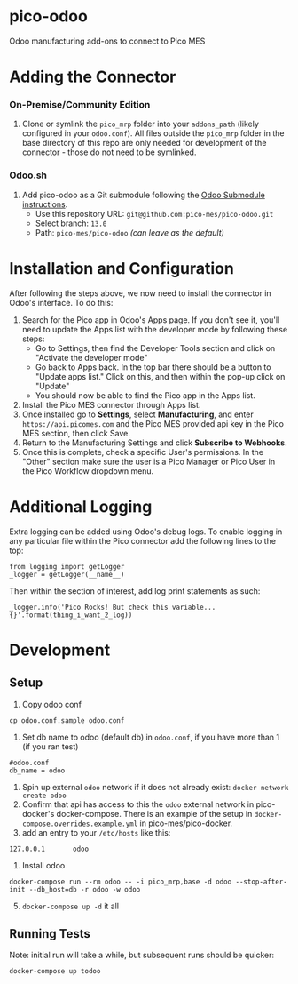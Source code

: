 # pico-odoo

Odoo manufacturing add-ons to connect to Pico MES

# Adding the Connector

### On-Premise/Community Edition

1. Clone or symlink the `pico_mrp` folder into your `addons_path` (likely configured in your `odoo.conf`). All files outside the `pico_mrp` folder in the base directory of this repo are only needed for development of the connector - those do not need to be symlinked.

### Odoo.sh

1. Add pico-odoo as a Git submodule following the [Odoo Submodule instructions](https://www.odoo.com/documentation/user/13.0/odoo_sh/advanced/submodules.html).
   - Use this repository URL: `git@github.com:pico-mes/pico-odoo.git`
   - Select branch: `13.0`
   - Path: `pico-mes/pico-odoo` _(can leave as the default)_

# Installation and Configuration

After following the steps above, we now need to install the connector in Odoo's interface. To do this:

1. Search for the Pico app in Odoo's Apps page. If you don't see it, you'll need to update the Apps list with the developer mode by following these steps:
   - Go to Settings, then find the Developer Tools section and click on "Activate the developer mode"
   - Go back to Apps back. In the top bar there should be a button to "Update apps list." Click on this, and then within the pop-up click on "Update"
   - You should now be able to find the Pico app in the Apps list.
1. Install the Pico MES connector through Apps list.
1. Once installed go to **Settings**, select **Manufacturing**, and enter `https://api.picomes.com` and the Pico MES provided api key in the Pico MES section, then click Save.
1. Return to the Manufacturing Settings and click **Subscribe to Webhooks**.
1. Once this is complete, check a specific User's permissions. In the "Other" section make sure the user is a Pico Manager or Pico User in the Pico Workflow dropdown menu.

# Additional Logging

Extra logging can be added using Odoo's debug logs. To enable logging in any particular file within the Pico connector add the following lines to the top:

```
from logging import getLogger
_logger = getLogger(__name__)
```

Then within the section of interest, add log print statements as such:

```
_logger.info('Pico Rocks! But check this variable... {}'.format(thing_i_want_2_log))
```

# Development

## Setup

1. Copy odoo conf

```
cp odoo.conf.sample odoo.conf
```

1. Set db name to odoo (default db) in `odoo.conf`, if you have more than 1 (if you ran test)

```
#odoo.conf
db_name = odoo
```

1. Spin up external `odoo` network if it does not already exist: `docker network create odoo`
1. Confirm that api has access to this the `odoo` external network in pico-docker's docker-compose. There is an example of the setup in `docker-compose.overrides.example.yml` in pico-mes/pico-docker.
1. add an entry to your `/etc/hosts` like this:

```
127.0.0.1       odoo
```

1. Install odoo

```
docker-compose run --rm odoo -- -i pico_mrp,base -d odoo --stop-after-init --db_host=db -r odoo -w odoo
```

5. `docker-compose up -d` it all

## Running Tests

Note: initial run will take a while, but subsequent runs should be quicker:

```
docker-compose up todoo
```
